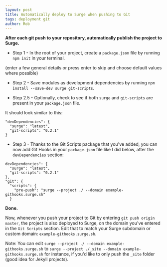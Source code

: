 ```yaml
---
layout: post
title: Automatically deploy to Surge when pushing to Git
tags: deployment git
author: Rob
---
```


**After each git push to your repository, automatically publish the project to Surge.**

* Step 1 - In the root of your project, create a `package.json` file by running `npm init` in your terminal.

(enter a few general details or press enter to skip and choose default values where possible)

* Step 2 - Save modules as development dependencies by running `npm install --save-dev surge git-scripts`.

* Step 2.5 - Optionally, check to see if both `surge` and `git-scripts` are present in your `package.json` file.

It should look similar to this:

```
"devDependencies": {
  "surge": "latest",
  "git-scripts": "0.2.1"
}
```

* Step 3 - Thanks to the Git Scripts package that you've added, you can now add Git Hooks in your `package.json` file
like I did below, after the `devDependencies` section:

```
devDependencies": {
  "surge": "latest",
  "git-scripts": "0.2.1"
},
"git": {
  "scripts": {
    "pre-push": "surge --project ./ --domain example-githooks.surge.sh"
  }
```

**Done.**

Now, whenever you push your project to Git by entering `git push origin master`, the project is also deployed to Surge,
on the domain you've entered in the `Git Scripts` section. Edit that to match your Surge subdomain or custom domain: `example-githooks.surge.sh`.

Note: You can edit `surge --project ./ --domain example-githooks.surge.sh` to `surge --project ./_site --domain example-githooks.surge.sh`
for instance, if you'd like to only push the `_site` folder (good idea for Jekyll projects).